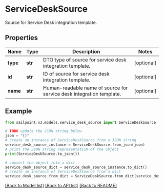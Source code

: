 # ServiceDeskSource

Source for Service Desk integration template.

## Properties

Name | Type | Description | Notes
------------ | ------------- | ------------- | -------------
**type** | **str** | DTO type of source for service desk integration template. | [optional] 
**id** | **str** | ID of source for service desk integration template. | [optional] 
**name** | **str** | Human-readable name of source for service desk integration template. | [optional] 

## Example

```python
from sailpoint.v3.models.service_desk_source import ServiceDeskSource

# TODO update the JSON string below
json = "{}"
# create an instance of ServiceDeskSource from a JSON string
service_desk_source_instance = ServiceDeskSource.from_json(json)
# print the JSON string representation of the object
print(ServiceDeskSource.to_json())

# convert the object into a dict
service_desk_source_dict = service_desk_source_instance.to_dict()
# create an instance of ServiceDeskSource from a dict
service_desk_source_from_dict = ServiceDeskSource.from_dict(service_desk_source_dict)
```
[[Back to Model list]](../README.md#documentation-for-models) [[Back to API list]](../README.md#documentation-for-api-endpoints) [[Back to README]](../README.md)


